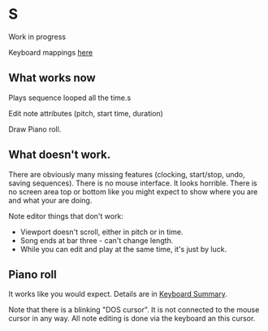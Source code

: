 # S 
Work in progress

Keyboard mappings [here](./keymap.md)

## What works now

Plays sequence looped all the time.s

Edit note attributes (pitch, start time, duration)

Draw Piano roll.

## What doesn't work.

There are obviously many missing features (clocking, start/stop, undo, saving sequences). There is no mouse interface. It looks horrible. There is no screen area top or bottom like you might expect to show where you are and what your are doing.

Note editor things that don't work:

* Viewport doesn't scroll, either in pitch or in time.
* Song ends at bar three - can't change length.
* While you can edit and play at the same time, it's just by luck.

## Piano roll

It works like you would expect. Details are in [Keyboard Summary](./keymap.md).

Note that there is a blinking "DOS cursor". It is not connected to the mouse cursor in any way. All note editing is done via the keyboard an this cursor.